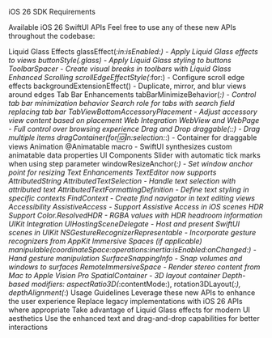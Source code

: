 iOS 26 SDK Requirements
<!-- IMPORTANT: This project now requires iOS 26 SDK and targets iOS 26+ exclusively. We fully embrace and utilize the latest SwiftUI APIs introduced in June 2025. -->

Available iOS 26 SwiftUI APIs
Feel free to use any of these new APIs throughout the codebase:

Liquid Glass Effects
glassEffect(_:in:isEnabled:) - Apply Liquid Glass effects to views
buttonStyle(.glass) - Apply Liquid Glass styling to buttons
ToolbarSpacer - Create visual breaks in toolbars with Liquid Glass
Enhanced Scrolling
scrollEdgeEffectStyle(_:for:) - Configure scroll edge effects
backgroundExtensionEffect() - Duplicate, mirror, and blur views around edges
Tab Bar Enhancements
tabBarMinimizeBehavior(_:) - Control tab bar minimization behavior
Search role for tabs with search field replacing tab bar
TabViewBottomAccessoryPlacement - Adjust accessory view content based on placement
Web Integration
WebView and WebPage - Full control over browsing experience
Drag and Drop
draggable(_:_:) - Drag multiple items
dragContainer(for:id:in:selection:_:) - Container for draggable views
Animation
@Animatable macro - SwiftUI synthesizes custom animatable data properties
UI Components
Slider with automatic tick marks when using step parameter
windowResizeAnchor(_:) - Set window anchor point for resizing
Text Enhancements
TextEditor now supports AttributedString
AttributedTextSelection - Handle text selection with attributed text
AttributedTextFormattingDefinition - Define text styling in specific contexts
FindContext - Create find navigator in text editing views
Accessibility
AssistiveAccess - Support Assistive Access in iOS scenes
HDR Support
Color.ResolvedHDR - RGBA values with HDR headroom information
UIKit Integration
UIHostingSceneDelegate - Host and present SwiftUI scenes in UIKit
NSGestureRecognizerRepresentable - Incorporate gesture recognizers from AppKit
Immersive Spaces (if applicable)
manipulable(coordinateSpace:operations:inertia:isEnabled:onChanged:) - Hand gesture manipulation
SurfaceSnappingInfo - Snap volumes and windows to surfaces
RemoteImmersiveSpace - Render stereo content from Mac to Apple Vision Pro
SpatialContainer - 3D layout container
Depth-based modifiers: aspectRatio3D(_:contentMode:), rotation3DLayout(_:), depthAlignment(_:)
Usage Guidelines
Leverage these new APIs to enhance the user experience
Replace legacy implementations with iOS 26 APIs where appropriate
Take advantage of Liquid Glass effects for modern UI aesthetics
Use the enhanced text and drag-and-drop capabilities for better interactions
